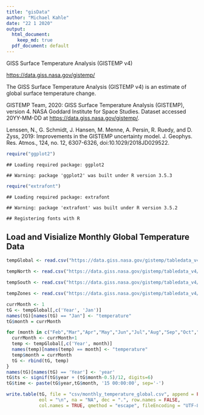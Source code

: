 ```yaml
---
title: "gisData"
author: "Michael Kahle"
date: "22 1 2020"
output:
  html_document: 
    keep_md: true
  pdf_document: default
---
```




GISS Surface Temperature Analysis (GISTEMP v4)

https://data.giss.nasa.gov/gistemp/

The GISS Surface Temperature Analysis (GISTEMP v4) is an estimate of global surface temperature change. 

GISTEMP Team, 2020: GISS Surface Temperature Analysis (GISTEMP), version 4. NASA Goddard Institute for Space Studies. Dataset accessed 20YY-MM-DD at https://data.giss.nasa.gov/gistemp/.

Lenssen, N., G. Schmidt, J. Hansen, M. Menne, A. Persin, R. Ruedy, and D. Zyss, 2019: Improvements in the GISTEMP uncertainty model. J. Geophys. Res. Atmos., 124, no. 12, 6307-6326, doi:10.1029/2018JD029522.




```r
require("ggplot2")
```

```
## Loading required package: ggplot2
```

```
## Warning: package 'ggplot2' was built under R version 3.5.3
```

```r
require("extrafont")
```

```
## Loading required package: extrafont
```

```
## Warning: package 'extrafont' was built under R version 3.5.2
```

```
## Registering fonts with R
```

## Load and Visialize Monthly Global Temperature Data 



```r
tempGlobal <- read.csv("https://data.giss.nasa.gov/gistemp/tabledata_v4/GLB.Ts+dSST.csv", sep=",", na = "NA", skip = 1)

tempNorth <- read.csv("https://data.giss.nasa.gov/gistemp/tabledata_v4/NH.Ts+dSST.csv", sep=",", na = "NA", skip = 1)

tempSouth <- read.csv("https://data.giss.nasa.gov/gistemp/tabledata_v4/SH.Ts+dSST.csv", sep=",", na = "NA", skip = 1)

tempZones <- read.csv("https://data.giss.nasa.gov/gistemp/tabledata_v4/ZonAnn.Ts+dSST.csv", sep=",", na = "NA", skip = 1)

currMonth <- 1
tG <- tempGlobal[,c('Year', 'Jan')]
names(tG)[names(tG) == "Jan"] <- "temperature"
tG$month = currMonth

for (month in c("Feb","Mar","Apr","May","Jun","Jul","Aug","Sep","Oct","Nov","Dec")) {
  currMonth <- currMonth+1
  temp <- tempGlobal[,c('Year', month)]
  names(temp)[names(temp) == month] <- "temperature"
  temp$month = currMonth
  tG <- rbind(tG, temp)
}
names(tG)[names(tG) == 'Year'] <- 'year'
tG$ts <- signif(tG$year + (tG$month-0.5)/12, digits=6)
tG$time <- paste(tG$year,tG$month, '15 00:00:00', sep='-')

write.table(tG, file = "csv/monthly_temperature_global.csv", append = FALSE, quote = TRUE, sep = ",",
            eol = "\n", na = "NA", dec = ".", row.names = FALSE,
            col.names = TRUE, qmethod = "escape", fileEncoding = "UTF-8")
```
